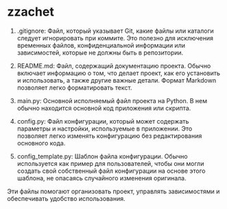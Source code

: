 # zzachet
1. .gitignore: Файл, который указывает Git, какие файлы или каталоги следует игнорировать при коммите. Это полезно для исключения временных файлов, конфиденциальной информации или зависимостей, которые не должны быть в репозитории.

2. README.md: Файл, содержащий документацию проекта. Обычно включает информацию о том, что делает проект, как его установить и использовать, а также другие важные детали. Формат Markdown позволяет легко форматировать текст.

3. main.py: Основной исполняемый файл проекта на Python. В нем обычно находится основной код приложения или скрипта.

4. config.py: Файл конфигурации, который может содержать параметры и настройки, используемые в приложении. Это позволяет легко изменять конфигурацию без редактирования основного кода.

5. config_template.py: Шаблон файла конфигурации. Обычно используется как пример для пользователей, чтобы они могли создать свой собственный файл конфигурации на основе этого шаблона, не опасаясь случайного изменения оригинала.

Эти файлы помогают организовать проект, управлять зависимостями и обеспечивать удобство использования.